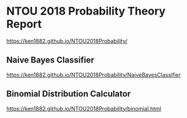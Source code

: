  # NTOU 2018 Probability Theory Report
 
 https://ken1882.github.io/NTOU2018Probability/
 
 ## Naive Bayes Classifier
 
 https://ken1882.github.io/NTOU2018Probability/NaiveBayesClassifier

 ## Binomial Distribution Calculator
 https://ken1882.github.io/NTOU2018Probability/binomial.html